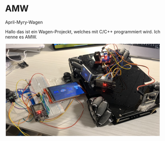 # AMW
April-Myry-Wagen

Hallo das ist ein Wagen-Projeckt, welches mit C/C++ programmiert wird. Ich nenne es AMW.

<div align=center>
    <img src="https://github.com/myry07/AMW/blob/main/3.Dos/p1.jpg" width="500" height="300">
</div>

